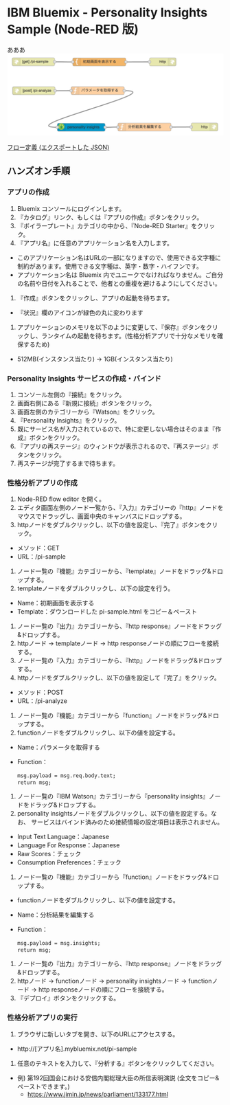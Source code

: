 # IBM Bluemix - Personality Insights Sample (Node-RED 版)
あああ
![フロー](flow.png)

[フロー定義 (エクスポートした JSON)](flow.json)

## ハンズオン手順

### アプリの作成
1. Bluemix コンソールにログインします。
1. 『カタログ』リンク、もしくは『アプリの作成』ボタンをクリック。
1. 『ボイラープレート』カテゴリの中から、『Node-RED Starter』をクリック。
1. 『アプリ名』に任意のアプリケーション名を入力します。
  - このアプリケーション名はURLの一部になりますので、使用できる文字種に制約があります。使用できる文字種は、英字・数字・ハイフンです。
  - アプリケーション名は Bluemix 内でユニークでなければなりません。ご自分の名前や日付を入れることで、他者との重複を避けるようにしてください。  
1. 『作成』ボタンをクリックし、アプリの起動を待ちます。
  - 『状況』欄のアイコンが緑色の丸に変わります
1. アプリケーションのメモリを以下のように変更して、『保存』ボタンをクリックし、ランタイムの起動を待ちます。(性格分析アプリで十分なメモリを確保するため)  
  - 512MB(インスタンス当たり) → 1GB(インスタンス当たり) 

### Personality Insights サービスの作成・バインド
1. コンソール左側の『接続』をクリック。
1. 画面右側にある『新規に接続』ボタンをクリック。
1. 画面左側のカテゴリーから『Watson』をクリック。
1. 『Personality Insights』をクリック。
1. 既にサービス名が入力されているので、特に変更しない場合はそのまま『作成』ボタンをクリック。
1. 『アプリの再ステージ』のウィンドウが表示されるので、『再ステージ』ボタンをクリック。
1. 再ステージが完了するまで待ちます。

### 性格分析アプリの作成
1. Node-RED flow editor を開く。
1. エディタ画面左側のノード一覧から、『入力』カテゴリーの『http』ノードをマウスでドラッグし、画面中央のキャンバスにドロップする。
1. httpノードをダブルクリックし、以下の値を設定し、『完了』ボタンをクリック。
  - メソッド：GET
  - URL：/pi-sample
1. ノード一覧の『機能』カテゴリーから、『template』ノードをドラッグ&ドロップする。
1. templateノードをダブルクリックし、以下の設定を行う。
  - Name：初期画面を表示する
  - Template：ダウンロードした pi-sample.html をコピー＆ペースト
1. ノード一覧の『出力』カテゴリーから、『http response』ノードをドラッグ&ドロップする。
1. httpノード → templateノード → http responseノードの順にフローを接続する。
1. ノード一覧の『入力』カテゴリーから、『http』ノードをドラッグ&ドロップする。
1. httpノードをダブルクリックし、以下の値を設定して『完了』をクリック。
  - メソッド：POST
  - URL：/pi-analyze
1. ノード一覧の『機能』カテゴリーから『function』ノードをドラッグ&ドロップする。
1. functionノードをダブルクリックし、以下の値を設定する。
  - Name：パラメータを取得する
  - Function：

        msg.payload = msg.req.body.text;  
        return msg;
             
1. ノード一覧の『IBM Watson』カテゴリーから『personality insights』ノードをドラッグ&ドロップする。
1. personality insightsノードをダブルクリックし、以下の値を設定する。なお、 サービスはバインド済みのため接続情報の設定項目は表示されません。
  - Input Text Language：Japanese
  - Language For Response：Japanese
  - Raw Scores：チェック
  - Consumption Preferences：チェック
1. ノード一覧の『機能』カテゴリーから『function』ノードをドラッグ&ドロップする。
  - functionノードをダブルクリックし、以下の値を設定する。
  - Name：分析結果を編集する
  - Function：
  
        msg.payload = msg.insights;
        return msg;
1. ノード一覧の『出力』カテゴリーから、『http response』ノードをドラッグ&ドロップする。
1. httpノード → functionノード → personality insightsノード → functionノード → http responseノードの順にフローを接続する。
1. 『デプロイ』ボタンをクリックする。

### 性格分析アプリの実行
1. ブラウザに新しいタブを開き、以下のURLにアクセスする。
  - http://[アプリ名].mybluemix.net/pi-sample
1. 任意のテキストを入力して、『分析する』ボタンをクリックしてください。
  - 例) 第192回国会における安倍内閣総理大臣の所信表明演説 (全文をコピー&ペーストできます。)  
    - https://www.jimin.jp/news/parliament/133177.html
